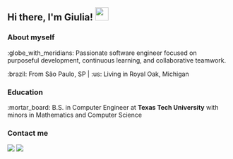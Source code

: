## Hi there, I'm Giulia! <img src="https://raw.githubusercontent.com/MartinHeinz/MartinHeinz/master/wave.gif" width="30px">


### About myself
<p>:globe_with_meridians: Passionate software engineer focused on purposeful development, continuous learning, and collaborative teamwork.</p>
<p>:brazil: From São Paulo, SP | :us: Living in Royal Oak, Michigan</p>

### Education
<p>:mortar_board: B.S. in Computer Engineer at <strong>Texas Tech University</strong> with minors in Mathematics and Computer Science</p>

### Contact me
 <a href="https://www.linkedin.com/in/giulia-piombo/"><img src="https://img.shields.io/badge/-giuliapiombo-blue?style=flat-square&logo=Linkedin&logoColor=white&link=https://www.linkedin.com/in/giulia-piombo/" /></a> <a href="mailto:giulia.piombo01@gmail.com"><img src="https://img.shields.io/badge/-giulia.piombo01@gmail.com-d14836?style=flat-square&logo=Gmail&logoColor=white&link=mailto:giulia.piombo01@gmail.com" /></a>

